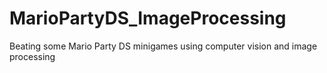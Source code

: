 # MarioPartyDS_ImageProcessing
Beating some Mario Party DS minigames using computer vision and image processing
